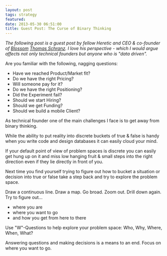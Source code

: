 ```yaml
---
layout: post
tags: strategy
featured: 
date: 2013-05-30 06:51:00
title: Guest Post: The Curse of Binary Thinking
---
```

*The following post is a guest post by fellow Heretic and CEO & co-founder of [Blossom](https://www.blossom.io/) [Thomas Schranz](http://www.ramen.io/). I love his perspective - which I  would argue affects not only technical founders but anyone who is "data driven".*

Are you familiar with the following, nagging questions:

- Have we reached Product/Market fit?
- Do we have the right Pricing?
- Will someone pay for it?
- Do we have the right Positioning?
- Did the Experiment fail?
- Should we start Hiring?
- Should we get Funding?
- Should we build a mobile Client?

As technical founder one of the main challenges I face is to get away from binary thinking.

While the ability to put reality into discrete buckets of true & false is handy when you write code and design databases it can easily cloud your mind.

If your default point of view of problem spaces is discrete you can easily get hung up on it and miss low hanging fruit & small steps into the right direction even if they lie directly in front of you.

Next time you find yourself trying to figure out how to bucket a situation or decision into true or false take a step back and try to explore the problem space.

Draw a continuous line. Draw a map. Go broad. Zoom out. Drill down again. Try to figure out…

- where you are
- where you want to go
- and how you get from here to there

Use "W"-Questions to help explore your problem space: Who, Why, Where, When, What?

Answering questions and making decisions is a means to an end. Focus on where you want to go.
